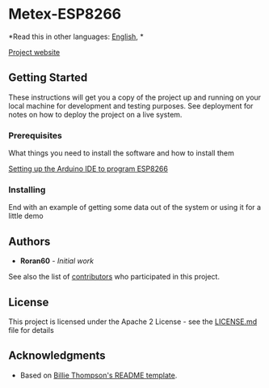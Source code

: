 # Metex-ESP8266 

*Read this in other languages: [English](README.md), *


[Project website](https:/-/)

## Getting Started

These instructions will get you a copy of the project up and running on your local machine for development and testing purposes. See deployment for notes on how to deploy the project on a live system.

### Prerequisites

What things you need to install the software and how to install them

[Setting up the Arduino IDE to program ESP8266](https://www.instructables.com/id/Setting-Up-the-Arduino-IDE-to-Program-ESP8266/)


### Installing





End with an example of getting some data out of the system or using it for a little demo


## Authors

* **Roran60** - *Initial work* 

See also the list of [contributors](https://github.com/your/project/contributors) who participated in this project.

## License

This project is licensed under the Apache 2 License - see the [LICENSE.md](LICENSE.md) file for details

## Acknowledgments

* Based on [Billie Thompson's README template](https://gist.github.com/PurpleBooth/109311bb0361f32d87a2).